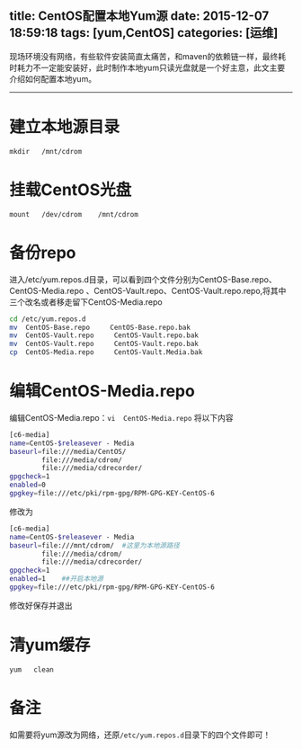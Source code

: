 title: CentOS配置本地Yum源
date: 2015-12-07 18:59:18
tags: [yum,CentOS]
categories: [运维]
---

现场环境没有网络，有些软件安装简直太痛苦，和maven的依赖链一样，最终耗时耗力不一定能安装好，此时制作本地yum只读光盘就是一个好主意，此文主要介绍如何配置本地yum。
- - -
<!-- more -->

# 建立本地源目录
`mkdir   /mnt/cdrom`
# 挂载CentOS光盘
`mount   /dev/cdrom    /mnt/cdrom`

# 备份repo
进入/etc/yum.repos.d目录，可以看到四个文件分别为CentOS-Base.repo、 CentOS-Media.repo 、CentOS-Vault.repo、CentOS-Vault.repo.repo,将其中三个改名或者移走留下CentOS-Media.repo
```bash
cd /etc/yum.repos.d
mv  CentOS-Base.repo     CentOS-Base.repo.bak
mv  CentOS-Vault.repo     CentOS-Vault.repo.bak
mv  CentOS-Vault.repo     CentOS-Vault.repo.bak
cp  CentOS-Media.repo     CentOS-Vault.Media.bak
```
# 编辑CentOS-Media.repo
编辑CentOS-Media.repo：`vi  CentOS-Media.repo`
将以下内容
```bash
[c6-media]
name=CentOS-$releasever - Media
baseurl=file:///media/CentOS/
        file:///media/cdrom/
        file:///media/cdrecorder/
gpgcheck=1
enabled=0
gpgkey=file:///etc/pki/rpm-gpg/RPM-GPG-KEY-CentOS-6
```
修改为
```bash
[c6-media]
name=CentOS-$releasever - Media
baseurl=file:///mnt/cdrom/  #这里为本地源路径
        file:///media/cdrom/
        file:///media/cdrecorder/
gpgcheck=1
enabled=1    ##开启本地源
gpgkey=file:///etc/pki/rpm-gpg/RPM-GPG-KEY-CentOS-6
```
修改好保存并退出

# 清yum缓存
`yum   clean  `   

# 备注
如需要将yum源改为网络，还原`/etc/yum.repos.d`目录下的四个文件即可！
